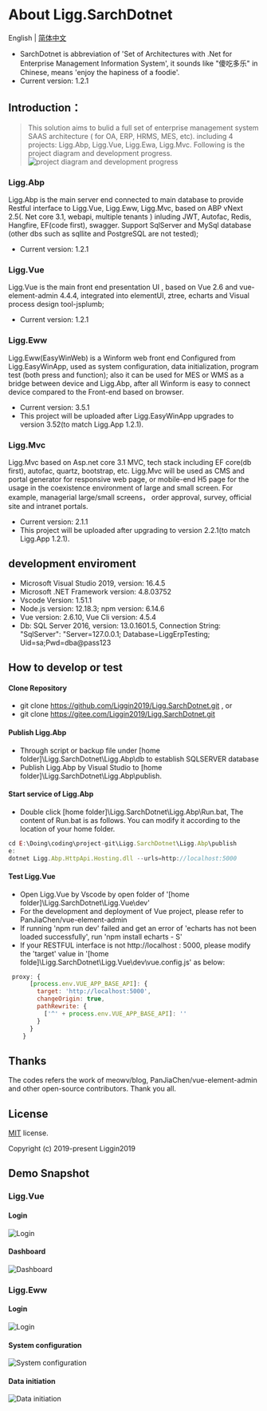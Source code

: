 # About Ligg.SarchDotnet
English | [简体中文](./README.zh-CN.md)
- SarchDotnet is abbreviation of 'Set of Architectures with .Net for Enterprise Management Information System', it sounds like "傻吃多乐" in Chinese, means 'enjoy the hapiness of a foodie'. 
- Current version: 1.2.1
## Introduction：
> This solution aims to bulid a full set of enterprise management system SAAS architecture ( for OA, ERP, HRMS, MES, etc). including 4 projects: Ligg.Abp, Ligg.Vue, Ligg.Ewa, Ligg.Mvc. Following is the project diagram and development progress.
![project diagram and development progress](https://liggin2019.gitee.io/static/images/Ligg.SarchDotnet-proj-diagram-dev-progress.png)

### Ligg.Abp
Ligg.Abp is the main server end connected to main database to provide Restful interface to Ligg.Vue, Ligg.Eww, Ligg.Mvc, based on ABP vNext 2.5(. Net core 3.1, webapi, multiple tenants ) inluding JWT, Autofac, Redis, Hangfire, EF(code first), swagger. Support SqlServer and MySql database (other dbs such as sqllite and PostgreSQL are not tested);
- Current version: 1.2.1

### Ligg.Vue
Ligg.Vue is the main front end presentation UI , based on Vue 2.6 and vue-element-admin 4.4.4, integrated into elementUI, ztree, echarts and Visual process design tool-jsplumb;
- Current version: 1.2.1

### Ligg.Eww
Ligg.Eww(EasyWinWeb) is a Winform web front end Configured from Ligg.EasyWinApp, used as system configuration, data initialization, program test (both press and function); also it can be used for MES or WMS as a bridge between device and Ligg.Abp, after all Winform is easy to connect device compared to the Front-end based on browser.
- Current version: 3.5.1
- This project will be uploaded after Ligg.EasyWinApp upgrades to version 3.52(to match Ligg.App 1.2.1).


### Ligg.Mvc
Ligg.Mvc based on Asp.net core 3.1 MVC, tech stack including EF core(db first), autofac, quartz, bootstrap, etc. Ligg.Mvc will be used as CMS and portal generator for responsive web page, or mobile-end H5 page for the usage in the coexistence environment of large and small screen. For example, managerial large/small screens， order approval, survey, official site and intranet portals.
- Current version: 2.1.1
- This project will be uploaded after upgrading to version 2.2.1(to match Ligg.App 1.2.1).

## development enviroment
- Microsoft Visual Studio 2019, version: 16.4.5
- Microsoft .NET Framework version: 4.8.03752
- Vscode Version: 1.51.1
- Node.js version: 12.18.3; npm version: 6.14.6
- Vue version: 2.6.10, Vue Cli version: 4.5.4
- Db: SQL Server 2016, version: 13.0.1601.5, Connection String: "SqlServer": "Server=127.0.0.1; Database=LiggErpTesting; Uid=sa;Pwd=dba@pass123

## How to develop or test
#### Clone Repository
- git clone https://github.com/Liggin2019/Ligg.SarchDotnet.git , or
- git clone https://gitee.com/Liggin2019/Ligg.SarchDotnet.git

#### Publish Ligg.Abp
- Through  script or backup file  under  [home folder]\Ligg.SarchDotnet\Ligg.Abp\db to establish SQLSERVER database
- Publish Ligg.Abp by Visual Studio to  [home folder]\Ligg.SarchDotnet\Ligg.Abp\publish.

#### Start service of Ligg.Abp
- Double click  [home folder]\Ligg.SarchDotnet\Ligg.Abp\Run.bat,  The content  of Run.bat is as follows. You can modify it according to the location of your home folder.

```js
cd E:\Doing\coding\project-git\Ligg.SarchDotnet\Ligg.Abp\publish
e:
dotnet Ligg.Abp.HttpApi.Hosting.dll --urls=http://localhost:5000
```
#### Test Ligg.Vue
- Open Ligg.Vue by Vscode by open folder of '[home folder]\Ligg.SarchDotnet\Ligg.Vue\dev'
- For the development and deployment of Vue project, please refer to PanJiaChen/vue-element-admin
- If running 'npm run dev' failed and get an error of 'echarts has not been loaded successfully', run 'npm install echarts - S'
- If your RESTFUL interface is not http://localhost : 5000, please modify the 'target' value in '[home folde]\Ligg.SarchDotnet\Ligg.Vue\dev\vue.config.js' as below: 
```js
 proxy: {
      [process.env.VUE_APP_BASE_API]: {
        target: 'http://localhost:5000',
        changeOrigin: true,
        pathRewrite: {
          ['^' + process.env.VUE_APP_BASE_API]: ''
        }
      }
    }
```
## Thanks
The codes refers the work of meowv/blog, PanJiaChen/vue-element-admin and other open-source contributors. Thank you all.

## License

[MIT](https://gitee.com/Liggin2019/Ligg.SarchDotnet/blob/master/LICENSE) license.

Copyright (c) 2019-present Liggin2019

## Demo Snapshot
### Ligg.Vue
#### Login
![Login](https://liggin2019.gitee.io/static/images/Ligg.Vue-login.png)
#### Dashboard
![Dashboard](https://liggin2019.gitee.io/static/images/Ligg.Vue-dashboard.png)

### Ligg.Eww
#### Login
![Login](https://liggin2019.gitee.io/static/images/Ligg.Eww-login.png)
#### System configuration
![System configuration](https://liggin2019.gitee.io/static/images/Ligg.Eww-trs-cfg.png)
#### Data initiation
![Data initiation](https://liggin2019.gitee.io/static/images/Ligg.Eww-usr-mtn.png)  